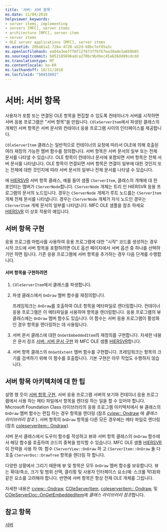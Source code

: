```yaml
---
title: '서버: 서버 항목'
ms.date: 11/04/2016
helpviewer_keywords:
- server items, implementing
- servers [MFC], server items
- architecture [MFC], server-item
- server items
- OLE server applications [MFC], server items
ms.assetid: 28ba81a1-726a-4728-a52d-68bc7efd5a3c
ms.openlocfilehash: ea04a3eefff0f127873ffbf67ea39ade3a6b9b85
ms.sourcegitcommit: 6052185696adca270bc9bdbec45a626dd89cdcdd
ms.translationtype: MT
ms.contentlocale: ko-KR
ms.lasthandoff: 10/31/2018
ms.locfileid: "50453692"
---
```

# <a name="servers-server-items"></a>서버: 서버 항목

사용자가 포함 또는 연결된 OLE 항목을 편집할 수 있도록 컨테이너가 서버를 시작하면 서버 응용 프로그램은 "서버 항목"을 만듭니다. `COleServerItem`에서 파생된 클래스의 개체인 서버 항목은 서버 문서와 컨테이너 응용 프로그램 사이의 인터페이스를 제공합니다.

`COleServerItem` 클래스는 일반적으로 컨테이너의 요청에 따라서 OLE에 의해 호출된 여러 재정의 가능한 멤버 함수를 정의합니다. 서버 항목은 서버 문서의 일부 또는 전체 문서를 나타낼 수 있습니다. OLE 항목이 컨테이너 문서에 포함되면 서버 항목은 전체 서버 문서를 나타냅니다. OLE 항목이 연결되면 서버 항목은 연결이 일부에 대한 것인지 또는 전체에 대한 것인지에 따라 서버 문서의 일부나 전체 문서를 나타낼 수 있습니다.

에 [HIERSVR](../visual-cpp-samples.md) 서버 항목 클래스, 예를 들어 샘플 `CServerItem`, 클래스의 개체에 대 한 포인터는 멤버가 `CServerNode`합니다. `CServerNode` 개체는 트리 인 HIERSVR 응용 프로그램의 문서의 노드입니다. 경우는 `CServerNode` 개체가 루트 노드를는 `CServerItem` 개체 전체 문서를 나타냅니다. 경우는 `CServerNode` 개체가 자식 노드인 경우는 `CServerItem` 개체 문서의 일부를 나타냅니다. MFC OLE 샘플을 참조 하세요 [HIERSVR](../visual-cpp-samples.md) 이 상호 작용의 예입니다.

##  <a name="_core_implementing_server_items"></a> 서버 항목 구현

응용 프로그램 마법사를 사용하여 응용 프로그램에 대한 "시작" 코드를 생성하는 경우 시작 코드에 서버 항목을 포함하려면 OLE 옵션 페이지에서 서버 옵션 중 하나를 선택하기만 하면 됩니다. 기존 응용 프로그램에 서버 항목을 추가하는 경우 다음 단계를 수행합니다.

#### <a name="to-implement-a-server-item"></a>서버 항목을 구현하려면

1. `COleServerItem`에서 클래스를 파생합니다.

1. 파생 클래스에서 `OnDraw` 멤버 함수를 재정의합니다.

   프레임워크는 `OnDraw`를 호출하여 OLE 항목을 메타파일로 렌더링합니다. 컨테이너 응용 프로그램은 이 메타파일을 사용하여 항목을 렌더링합니다. 응용 프로그램의 뷰 클래스에는 `OnDraw` 멤버 함수도 있습니다. 이 함수는 서버 응용 프로그램이 활성화인 경우 항목을 렌더링하는 데 사용됩니다.

1. 서버 문서 클래스에 대한 `OnGetEmbeddedItem`의 재정의를 구현합니다. 자세한 내용은 문서 참조 [서버: 서버 문서 구현](../mfc/servers-implementing-server-documents.md) 와 MFC OLE 샘플 [HIERSVR](../visual-cpp-samples.md)합니다.

1. 서버 항목 클래스의 `OnGetExtent` 멤버 함수를 구현합니다. 프레임워크는 항목의 크기를 검색하기 위해 이 함수를 호출합니다. 기본 구현은 아무 작업도 수행하지 않습니다.

##  <a name="_core_a_tip_for_server.2d.item_architecture"></a> 서버 항목 아키텍처에 대 한 팁

설명 했 듯이 [서버 항목 구현](#_core_implementing_server_items), 서버 응용 프로그램 서버의 보기와 컨테이너 응용 프로그램에서 사용 하는 메타 파일에서 항목을 렌더링 하는 일을 할 수 있어야 합니다. Microsoft Foundation Class 라이브러리의 응용 프로그램 아키텍처에서 뷰 클래스의 `OnDraw` 멤버 함수는 편집 하는 경우 항목을 렌더링 (참조 [cview:: Ondraw](../mfc/reference/cview-class.md#ondraw) 에 *클래스 라이브러리 참조* ). 서버 항목의 `OnDraw` 항목을 다른 모든 경우에는 메타 파일로 렌더링 (참조 [coleserveritem:: Ondraw](../mfc/reference/coleserveritem-class.md#ondraw)).

서버 문서 클래스에서 도우미 함수를 작성하고 뷰와 서버 항목 클래스의 `OnDraw` 함수에서 해당 함수를 호출하여 코드의 중복을 방지할 수 있습니다. MFC OLE 샘플 [HIERSVR](../visual-cpp-samples.md) 이 전략을 사용 하 여: 함수 `CServerView::OnDraw` 하 고 `CServerItem::OnDraw` 둘 다 호출 `CServerDoc::DrawTree` 항목을 렌더링 하 합니다.

다양한 상황에서 그리기 때문에 뷰 및 항목은 모두 `OnDraw` 멤버 함수를 보유합니다. 뷰는 확대/축소, 크기 및 범위 선택, 클리핑 및 사용자 인터페이스 요소(예: 스크롤 막대)와 같은 요소를 고려해야 합니다. 반면에 서버 항목은 항상 전체 OLE 개체를 그립니다.

자세한 내용은 [cview:: Ondraw](../mfc/reference/cview-class.md#ondraw), [COleServerItem](../mfc/reference/coleserveritem-class.md), [coleserveritem:: Ondraw](../mfc/reference/coleserveritem-class.md#ondraw), 및 [COleServerDoc::OnGetEmbeddedItem](../mfc/reference/coleserverdoc-class.md#ongetembeddeditem)에 *클래스 라이브러리 참조*합니다.

## <a name="see-also"></a>참고 항목

[서버](../mfc/servers.md)

